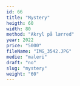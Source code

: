```yaml
---
id: 66
title: "Mystery"
heigth: 60
width: 80
method: "Akryl på lærred"
year: 2022
price: "5000"
fileName: "IMG_3542.JPG"
medie: "maleri"
draft: "no"
slug: "mystery"
weight: "60"
---
```

